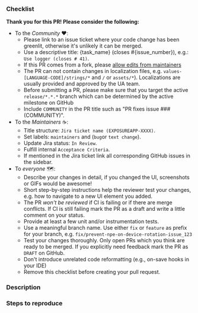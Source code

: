 <!--
Thank you for supporting us with your Pull Request! 🙌 ❤️
Before submitting, please take the time to check the points below and provide some descriptive information.

Remove the checklist after fulfilling all the relevant points, and before creating the PR, thank you.
-->

### Checklist

__Thank you for this PR! Please consider the following:__

* To the _Community_ :heart::
    * Please link to an issue ticket where your code change has been greenlit, otherwise it's
      unlikely it can be merged.
    * Use a descriptive title: {task_name} (closes #{issue_number}),
      e.g.: `Use logger (closes # 41)`.
    * If this PR comes from a
      fork, please [allow edits from maintainers](https://help.github.com/en/github/collaborating-with-issues-and-pull-requests/allowing-changes-to-a-pull-request-branch-created-from-a-fork)
    * The PR can not contain changes in localization files, e.g. `values-[LANGUAGE-CODE]/strings/*`
      and `/` or `assets/*`). Localizations are usually provided and approved by the UA team.
    * Before submitting a PR, please make sure that you target the active `release/*.*.*` branch
      which can be determined by the active milestone on GitHub
    * Include `COMMUNITY` in the PR title such as "PR fixes issue ### (COMMUNITY)".
* To the _Maintainers_ :coffee::
    * Title structure: `Jira ticket name (EXPOSUREAPP-XXXX)`.
    * Set labels: `maintainers` and (`bug`or `text change`).
    * Update Jira status: `In Review`.
    * Fulfill internal `Acceptance Criteria`.
    * If mentioned in the Jira ticket link all corresponding GitHub issues in the sidebar.
* To _everyone_ :world_map::
    * Describe your changes in detail, if you changed the UI, screenshots or GIFs would be awesome!
    * Short step-by-step instructions help the reviewer test your changes, e.g. how to navigate to a
      new UI element you added.
    * The PR _won't be reviewed_ if CI is failing or if there are merge conflicts. If CI is still
      failing mark the PR as a draft and write a little comment on your status.
    * Provide at least a few unit and/or instrumentation tests.
    * Use a meaningful branch name. Use either `fix` or `feature` as prefix for your branch,
      e.g. `fix/prevent-npe-on-device-rotation-issue_123`
    * Test your changes thoroughly. Only open PRs which you think are ready to be merged. If you
      explicitly need feedback mark the PR as `DRAFT` on GitHub.
    * Don't introduce unrelated code reformatting (e.g., on-save hooks in your IDE)
    * Remove this checklist before creating your pull request.

### Description

<!-- 
Please be brief in describing which issue is solved by your PR or which enhancement it brings. Link related issues!
-->

### Steps to reproduce

<!--
How can your changes be tested?
1. First step
2. Second step
 -->
